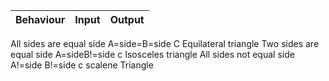 | Behaviour                                     | Input                                     | Output                                 |
|----------------------------------------------:|------------------------------------------:|---------------------------------------:|
All sides are equal                              side A=side=B=side C                        Equilateral triangle
Two sides are equal                              side A=sideB!=side c                        Isosceles triangle
All sides not equal                              side A!=side B!=side c                      scalene Triangle